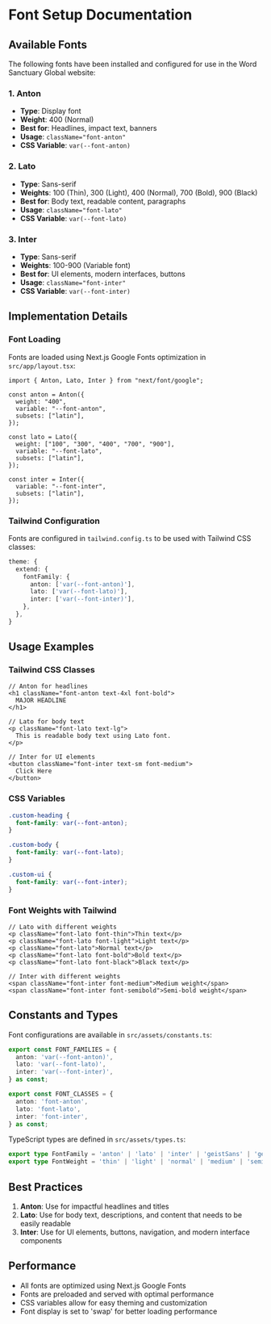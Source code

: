 # Font Setup Documentation

## Available Fonts

The following fonts have been installed and configured for use in the Word Sanctuary Global website:

### 1. Anton
- **Type**: Display font
- **Weight**: 400 (Normal)
- **Best for**: Headlines, impact text, banners
- **Usage**: `className="font-anton"`
- **CSS Variable**: `var(--font-anton)`

### 2. Lato
- **Type**: Sans-serif
- **Weights**: 100 (Thin), 300 (Light), 400 (Normal), 700 (Bold), 900 (Black)
- **Best for**: Body text, readable content, paragraphs
- **Usage**: `className="font-lato"`
- **CSS Variable**: `var(--font-lato)`

### 3. Inter
- **Type**: Sans-serif
- **Weights**: 100-900 (Variable font)
- **Best for**: UI elements, modern interfaces, buttons
- **Usage**: `className="font-inter"`
- **CSS Variable**: `var(--font-inter)`

## Implementation Details

### Font Loading
Fonts are loaded using Next.js Google Fonts optimization in `src/app/layout.tsx`:

```tsx
import { Anton, Lato, Inter } from "next/font/google";

const anton = Anton({
  weight: "400",
  variable: "--font-anton",
  subsets: ["latin"],
});

const lato = Lato({
  weight: ["100", "300", "400", "700", "900"],
  variable: "--font-lato",
  subsets: ["latin"],
});

const inter = Inter({
  variable: "--font-inter",
  subsets: ["latin"],
});
```

### Tailwind Configuration
Fonts are configured in `tailwind.config.ts` to be used with Tailwind CSS classes:

```typescript
theme: {
  extend: {
    fontFamily: {
      anton: ['var(--font-anton)'],
      lato: ['var(--font-lato)'],
      inter: ['var(--font-inter)'],
    },
  },
}
```

## Usage Examples

### Tailwind CSS Classes

```tsx
// Anton for headlines
<h1 className="font-anton text-4xl font-bold">
  MAJOR HEADLINE
</h1>

// Lato for body text
<p className="font-lato text-lg">
  This is readable body text using Lato font.
</p>

// Inter for UI elements
<button className="font-inter text-sm font-medium">
  Click Here
</button>
```

### CSS Variables

```css
.custom-heading {
  font-family: var(--font-anton);
}

.custom-body {
  font-family: var(--font-lato);
}

.custom-ui {
  font-family: var(--font-inter);
}
```

### Font Weights with Tailwind

```tsx
// Lato with different weights
<p className="font-lato font-thin">Thin text</p>
<p className="font-lato font-light">Light text</p>
<p className="font-lato">Normal text</p>
<p className="font-lato font-bold">Bold text</p>
<p className="font-lato font-black">Black text</p>

// Inter with different weights
<span className="font-inter font-medium">Medium weight</span>
<span className="font-inter font-semibold">Semi-bold weight</span>
```

## Constants and Types

Font configurations are available in `src/assets/constants.ts`:

```typescript
export const FONT_FAMILIES = {
  anton: 'var(--font-anton)',
  lato: 'var(--font-lato)',
  inter: 'var(--font-inter)',
} as const;

export const FONT_CLASSES = {
  anton: 'font-anton',
  lato: 'font-lato',
  inter: 'font-inter',
} as const;
```

TypeScript types are defined in `src/assets/types.ts`:

```typescript
export type FontFamily = 'anton' | 'lato' | 'inter' | 'geistSans' | 'geistMono';
export type FontWeight = 'thin' | 'light' | 'normal' | 'medium' | 'semibold' | 'bold' | 'extrabold' | 'black';
```

## Best Practices

1. **Anton**: Use for impactful headlines and titles
2. **Lato**: Use for body text, descriptions, and content that needs to be easily readable
3. **Inter**: Use for UI elements, buttons, navigation, and modern interface components

## Performance

- All fonts are optimized using Next.js Google Fonts
- Fonts are preloaded and served with optimal performance
- CSS variables allow for easy theming and customization
- Font display is set to 'swap' for better loading performance
